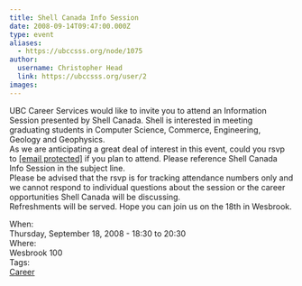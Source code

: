 ```yaml
---
title: Shell Canada Info Session 
date: 2008-09-14T09:47:00.000Z
type: event
aliases:
  - https://ubccsss.org/node/1075
author:
  username: Christopher Head
  link: https://ubccsss.org/user/2
images:
---
```


<div class="field field-name-body field-type-text-with-summary field-label-hidden"><div class="field-items"><div class="field-item even"><p>UBC Career Services would like to invite you to attend an Information Session presented by Shell Canada. Shell is interested in meeting graduating students in Computer Science, Commerce, Engineering, Geology and Geophysics.<br>
As we are anticipating a great deal of interest in this event, could you rsvp to <a href="/cdn-cgi/l/email-protection#e1828093848493cf9284939788828492a1948382cf8280"><span class="__cf_email__" data-cfemail="bcdfddced9d9ce92cfd9cecad5dfd9cffcc9dedf92dfdd">[email&#xA0;protected]</span></a> if you plan to attend. Please reference Shell Canada Info Session in the subject line.<br>
Please be advised that the rsvp is for tracking attendance numbers only and we cannot respond to individual questions about the session or the career opportunities Shell Canada will be discussing.<br>
Refreshments will be served. Hope you can join us on the 18th in Wesbrook.</p>
</div></div></div><div class="field field-name-field-dates field-type-datetime field-label-above"><div class="field-label">When:&#xA0;</div><div class="field-items"><div class="field-item even"><span class="date-display-single">Thursday, September 18, 2008 - <span class="date-display-range"><span class="date-display-start">18:30</span> to <span class="date-display-end">20:30</span></span></span></div></div></div><div class="field field-name-field-location field-type-text field-label-above"><div class="field-label">Where:&#xA0;</div><div class="field-items"><div class="field-item even">Wesbrook 100</div></div></div>    <footer>
    <div class="field field-name-field-tags field-type-taxonomy-term-reference field-label-above"><div class="field-label">Tags:&#xA0;</div><div class="field-items"><div class="field-item even"><a href="/career">Career</a></div></div></div>      </footer>